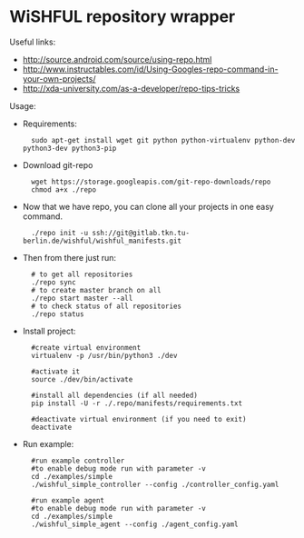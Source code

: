 WiSHFUL repository wrapper
==========================

Useful links:

- http://source.android.com/source/using-repo.html
- http://www.instructables.com/id/Using-Googles-repo-command-in-your-own-projects/
- http://xda-university.com/as-a-developer/repo-tips-tricks

Usage:

- Requirements:

        sudo apt-get install wget git python python-virtualenv python-dev python3-dev python3-pip

- Download git-repo

        wget https://storage.googleapis.com/git-repo-downloads/repo
        chmod a+x ./repo

- Now that we have repo, you can clone all your projects in one easy command.

        ./repo init -u ssh://git@gitlab.tkn.tu-berlin.de/wishful/wishful_manifests.git

- Then from there just run:

        # to get all repositories
        ./repo sync
        # to create master branch on all
        ./repo start master --all
        # to check status of all repositories
        ./repo status

- Install project:

        #create virtual environment
        virtualenv -p /usr/bin/python3 ./dev

        #activate it
        source ./dev/bin/activate

        #install all dependencies (if all needed)
        pip install -U -r ./.repo/manifests/requirements.txt

        #deactivate virtual environment (if you need to exit)
        deactivate

- Run example:

        #run example controller
        #to enable debug mode run with parameter -v
        cd ./examples/simple
        ./wishful_simple_controller --config ./controller_config.yaml

        #run example agent
        #to enable debug mode run with parameter -v
        cd ./examples/simple
        ./wishful_simple_agent --config ./agent_config.yaml

